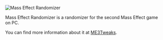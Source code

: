 ![Mass Effect Randomizer](https://i.imgur.com/wLs3UkM.png "Banner image")

Mass Effect Randomizer is a randomizer for the second Mass Effect game on PC.

You can find more information about it at [ME3Tweaks](https://me3tweaks.com/masseffectrandomizer).
